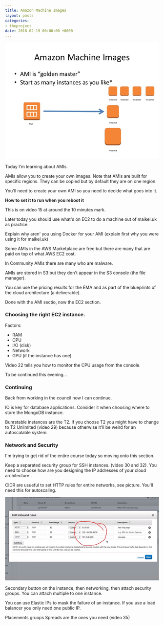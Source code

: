 ```yaml
---
title: Amazon Machine Images
layout: posts
categories:
- theproject
date: 2018-02-19 00:00:00 +0000
---
```

![](/uploads/2018/02/19/debian-cloud-building-the-debian-amis-24-638.jpg)

Today I'm learning about AMIs.

AMIs allow you to create your own images. Note that AMIs are built for specific regions. They can be copied but by default they are on one region.

You'll need to create your own AMI so you need to decide what goes into it.

**How to set it to run when you reboot it**

This is on video 15 at around the 10 minutes mark.

Later today you should use what's on EC2 to do a machine out of maikel.uk as practice.

Explain why aren' you using Docker for your AMI (explain first why you were using it for maikel.uk)

Some AMIs in the AWS Marketplace are free but there are many that are paid on top of what AWS EC2 cost.

In Community AMIs there are many who are malware.

AMIs are stored in S3 but they don't appear in the S3 console (the file manager).

You can use the pricing results for the EMA and as part of the blueprints of the cloud architecture (a deliverable).

Done with the AMI sectio, now the EC2 section.

### Choosing the right EC2 instance.

Factors:

* RAM
* CPU
* I/O (disk)
* Network
* GPU (if the instance has one)

Video 22 tells you how to monitor the CPU usage from the console.

To be continued this evening...

### Continuing

Back from working in the council now I can continue. 

IO is key for database applications. Consider it when choosing where to store the MongoDB instance. 

Bunrstable instances are the T2. If you choose T2 you might have to change to T2 Unlimited (video 29) because otherwise it'll be weird for an autoscalable system. 

### Network and Security

I'm trying to get rid of the entire course today so moving onto this section.

Keep a separated security group for SSH instances. (video 30 and 32). You need to choose how are you designing the IP addresses of your cloud architecture .

CIDR are usueful to set HTTP rules for entire networks, see picture. You'll need this for autoscaling. 

![](/uploads/2018/02/19/entirenetworks.JPG)

Secondary button on the instance, then networking, then attach security groups. You can attach multiple to one instance. 

You can use Elastic IPs to mask the failure of an instance. If you use a load balancer you only need one public IP. 

Placements gruops Spreads are the ones you need (video 35)